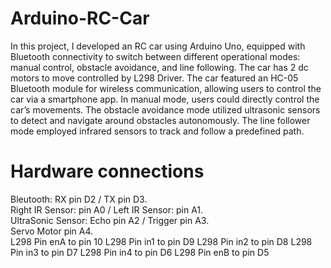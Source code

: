 # Arduino-RC-Car 
In this project, I developed an RC car using Arduino Uno, equipped with Bluetooth connectivity to switch between different operational modes: manual control, obstacle avoidance, and line following.
The car has 2 dc motors to move controlled by L298 Driver.
The car featured an HC-05 Bluetooth module for wireless communication, allowing users to control the car via a smartphone app.
In manual mode, users could directly control the car’s movements.
The obstacle avoidance mode utilized ultrasonic sensors to detect and navigate around obstacles autonomously. 
The line follower mode employed infrared sensors to track and follow a predefined path.
# Hardware connections
Bleutooth: RX pin D2 / TX pin D3.<br>
Right IR Sensor: pin A0 / Left IR Sensor: pin A1.<br>
UltraSonic Sensor: Echo pin A2 / Trigger pin A3.<br>
Servo Motor pin A4.<br>
L298 Pin enA to pin 10
L298 Pin in1 to pin D9
L298 Pin in2 to pin D8
L298 Pin in3 to pin D7
L298 Pin in4 to pin D6
L298 Pin enB to pin D5
